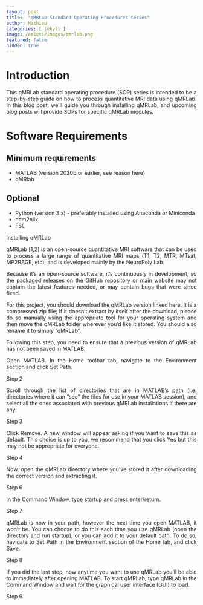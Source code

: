 ```yaml
---
layout: post
title:  "qMRLab Standard Operating Procedures series"
author: Mathieu
categories: [ jekyll ]
image: /assets/images/qmrlab.png
featured: false
hidden: true
---
```


<div style="text-align: justify"> 

<h1>Introduction</h1>

<p>

This qMRLab standard operating procedure (SOP) series is intended to be a step-by-step guide on how to process quantitative MRI data using qMRLab. In this blog post, we'll guide you through installing qMRLab, and upcoming blog posts will provide SOPs for specific qMRLab modules.

</p>

<h1>Software Requirements</h1>

<h2>Minimum requirements</h2>
<ul>
    <li>MATLAB (version 2020b or earlier, see reason here)</li>
    <li>qMRlab</li>
</ul>

<h2>Optional</h2>
<ul>
    <li>Python (version 3.x) - preferably installed using Anaconda or Miniconda</li>
    <li>dcm2niix</li>
    <li>FSL</li>
</ul>



Installing qMRLab

qMRLab [1,2] is an open-source quantitative MRI software that can be used to process a large range of quantitative MRI maps (T1, T2, MTR, MTsat, MP2RAGE, etc), and is developed mainly by the NeuroPoly Lab.

Because it’s an open-source software, it’s continuously in development, so the packaged releases on the GitHub repository or main website may not contain the latest features needed, or may contain bugs that were since fixed.

For this project, you should download the qMRLab version linked here. It is a compressed zip file; if it doesn’t extract by itself after the download, please do so manually using the appropriate tool for your operating system and then move the qMRLab folder wherever you’d like it stored. You should also rename it to simply “qMRLab”.

Following this step, you need to ensure that a previous version of qMRLab has not been saved in MATLAB. 

Open MATLAB.
In the Home toolbar tab, navigate to the Environment section and click Set Path.

Step 2

Scroll through the list of directories that are in MATLAB’s path (i.e. directories where it can “see” the files for use in your MATLAB session), and select all the ones associated with previous qMRLab installations if there are any.

Step 3

Click Remove.
A new window will appear asking if you want to save this as default. This choice is up to you, we recommend that you click Yes but this may not be appropriate for everyone.

Step 4

Now, open the qMRLab directory where you’ve stored it after downloading the correct version and extracting it.


Step 6

In the Command Window, type startup and press enter/return.

Step 7

qMRLab is now in your path, however the next time you open MATLAB, it won’t be. You can choose to do this each time you use qMRLab (open the directory and run startup), or you can add it to your default path. To do so, navigate to Set Path in the Environment section of the Home tab, and click Save.

Step 8

If you did the last step, now anytime you want to use qMRLab you’ll be able to immediately after opening MATLAB.
To start qMRLab, type qMRLab in the Command Window and wait for the graphical user interface (GUI) to load.


Step 9


</div> 
